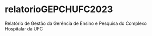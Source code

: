# relatorioGEPCHUFC2023
Relatório de Gestão da Gerência de Ensino e Pesquisa do Complexo Hospitalar da UFC

